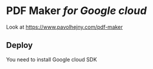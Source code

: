 # PDF Maker *for Google cloud*

Look at https://www.pavolhejny.com/pdf-maker


## Deploy

You need to install Google cloud SDK